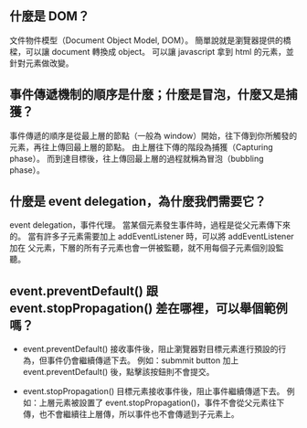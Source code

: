 ## 什麼是 DOM？
文件物件模型（Document Object Model, DOM）。
簡單說就是瀏覽器提供的橋樑，可以讓 document 轉換成 object。
可以讓 javascript 拿到 html 的元素，並針對元素做改變。

## 事件傳遞機制的順序是什麼；什麼是冒泡，什麼又是捕獲？
事件傳遞的順序是從最上層的節點（一般為 window）開始，往下傳到你所觸發的元素，再往上傳回最上層的節點。
由上層往下傳的階段為捕獲（Capturing phase）。
而到達目標後，往上傳回最上層的過程就稱為冒泡（bubbling phase）。

## 什麼是 event delegation，為什麼我們需要它？
event delegation，事件代理。
當某個元素發生事件時，過程是從父元素傳下來的。
當有許多子元素需要加上 addEventListener 時，可以將 addEventListener 加在 父元素，下層的所有子元素也會一併被監聽，就不用每個子元素個別設監聽。

## event.preventDefault() 跟 event.stopPropagation() 差在哪裡，可以舉個範例嗎？
* event.preventDefault()
接收事件後，阻止瀏覽器對目標元素進行預設的行為，但事件仍會繼續傳遞下去。
例如：submmit button 加上 event.preventDefault() 後，點擊該按鈕則不會提交。

* event.stopPropagation()
目標元素接收事件後，阻止事件繼續傳遞下去。
例如：上層元素被設置了 event.stopPropagation()，事件不會從父元素往下傳，也不會繼續往上層傳，所以事件也不會傳遞到子元素上。
